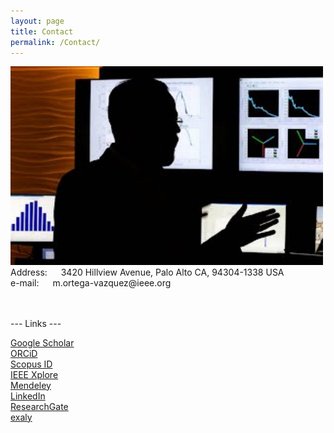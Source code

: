 ```yaml
---
layout: page
title: Contact
permalink: /Contact/
---
```


<!-- <center> -->
<img src="/Files/Ortega-Vazquez_CEI_2.jpg" alt="" class="center" width="500">
<!-- </center> -->


<br>
Address: &emsp; 3420 Hillview Avenue, Palo Alto CA, 94304-1338 USA
<br>
e-mail: &emsp; m.ortega-vazquez@ieee.org
<br>
<br>
<br>

--- Links ---

[Google Scholar](https://scholar.google.com/citations?user=N59nVKwAAAAJ&hl=en) <br>
[ORCiD](http://orcid.org/0000-0002-7601-4455) <br>
[Scopus ID](https://www.scopus.com/authid/detail.uri?authorId=14919910200) <br>
[IEEE Xplore](https://ieeexplore.ieee.org/author/38272579300) <br>
[Mendeley](https://www.mendeley.com/authors/14919910200/) <br>
[LinkedIn](https://www.linkedin.com/in/miguel-a-ortega-vazquez/)  <br>
[ResearchGate](https://www.researchgate.net/profile/Miguel_Ortega-Vazquez)  <br>
[exaly](https://exaly.com/author/6033054/miguel-a-ortega-vazquez/) <br>


